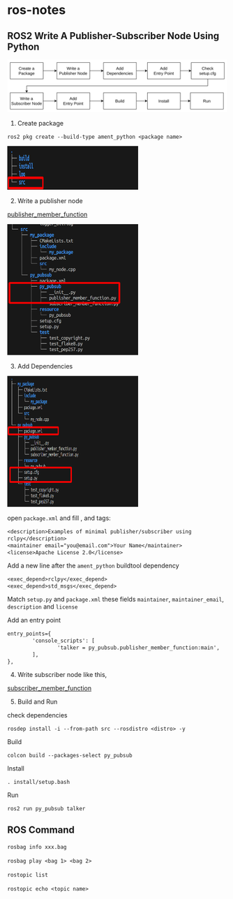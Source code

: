 # ros-notes

## ROS2 Write A Publisher-Subscriber Node Using Python

![flow](./images/image.png)

1. Create  package
```
ros2 pkg create --build-type ament_python <package name>
``` 

<img src="./images/dir_tree.png" width="300" height="100" alt="dir-tree"> 


2. Write a publisher node

[publisher_member_function](./publisher_member_function.py)

<img src="./images/image-1.png" width="300" height="300" alt="publisher-tree"> 

3. Add Dependencies

<img src="./images/package_xml.png" width="300" height="300" alt="package_xml"> 

open `package.xml` and fill <description>, <maintainer> and <license> tags:

```
<description>Examples of minimal publisher/subscriber using rclpy</description>
<maintainer email="you@email.com">Your Name</maintainer>
<license>Apache License 2.0</license>
```

Add a new line after the `ament_python` buildtool dependency 
```
<exec_depend>rclpy</exec_depend>
<exec_depend>std_msgs</exec_depend>
```

Match `setup.py` and `package.xml` these fields  `maintainer`, `maintainer_email`, `description` and `license`

Add an  entry point
```
entry_points={
        'console_scripts': [
                'talker = py_pubsub.publisher_member_function:main',
        ],
},
```

4. Write subscriber node 
like this,

[subscriber_member_function](./subscriber_member_function.py)

5. Build and Run

check dependencies
```
rosdep install -i --from-path src --rosdistro <distro> -y
```

Build
```
colcon build --packages-select py_pubsub
```

Install
```
. install/setup.bash
```

Run
```
ros2 run py_pubsub talker
```


## ROS Command

```
rosbag info xxx.bag 

rosbag play <bag 1> <bag 2>

rostopic list

rostopic echo <topic name>
```